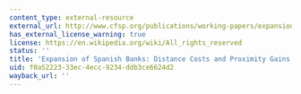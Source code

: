 ```yaml
---
content_type: external-resource
external_url: http://www.cfsp.org/publications/working-papers/expansion-spanish-banks-distance-costs-and-proximity-gains#.Uibbfj_hc0k
has_external_license_warning: true
license: https://en.wikipedia.org/wiki/All_rights_reserved
status: ''
title: 'Expansion of Spanish Banks: Distance Costs and Proximity Gains'
uid: f0a52223-33ec-4ecc-9234-ddb3ce6624d2
wayback_url: ''
---
```

